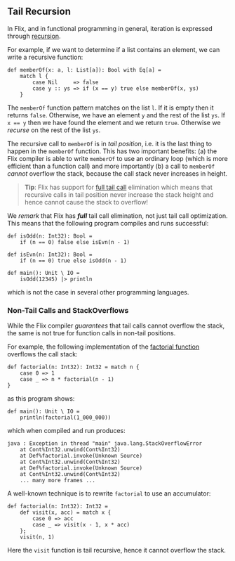 ## Tail Recursion

In Flix, and in functional programming in general, iteration is expressed
through [recursion](https://en.wikipedia.org/wiki/Recursion_(computer_science)).

For example, if we want to determine if a list contains an element, we can write
a recursive function:

```flix
def memberOf(x: a, l: List[a]): Bool with Eq[a] = 
    match l {
        case Nil     => false
        case y :: ys => if (x == y) true else memberOf(x, ys)
    }
```

The `memberOf` function pattern matches on the list `l`. If it is empty then it
returns `false`. Otherwise, we have an element `y` and the rest of the list
`ys`. If `x == y` then we have found the element and we return `true`. Otherwise
we _recurse_ on the rest of the list `ys`. 

The recursive call to `memberOf` is in _tail position_, i.e. it is the last
thing to happen in the `memberOf` function. This has two important benefits: (a)
the Flix compiler is able to write `memberOf` to use an ordinary loop (which is
more efficient than a function call) and more importantly (b) a call to
`memberOf` _cannot_ overflow the stack, because the call stack never increases
in height.

> **Tip**: Flix has support for [full tail
call](https://en.wikipedia.org/wiki/Tail_call) elimination which means that
recursive calls in tail position never increase the stack height and hence
cannot cause the stack to overflow!

We _remark_ that Flix has ___full___ tail call elimination, not just tail call
optimization. This means that the following program compiles and runs successful: 

```flix
def isOdd(n: Int32): Bool =
    if (n == 0) false else isEvn(n - 1)

def isEvn(n: Int32): Bool =
    if (n == 0) true else isOdd(n - 1)

def main(): Unit \ IO =
    isOdd(12345) |> println
```

which is not the case in several other programming languages.


### Non-Tail Calls and StackOverflows

While the Flix compiler _guarantees_ that tail calls cannot overflow the stack,
the same is not true for function calls in non-tail positions.

For example, the following implementation of the [factorial
function](https://en.wikipedia.org/wiki/Factorial) overflows the call stack: 

```flix
def factorial(n: Int32): Int32 = match n {
    case 0 => 1
    case _ => n * factorial(n - 1)
}
```

as this program shows:

```flix
def main(): Unit \ IO = 
    println(factorial(1_000_000))
```

which when compiled and run produces:

```
java : Exception in thread "main" java.lang.StackOverflowError
	at Cont%Int32.unwind(Cont%Int32)
	at Def%factorial.invoke(Unknown Source)
	at Cont%Int32.unwind(Cont%Int32)
	at Def%factorial.invoke(Unknown Source)
	at Cont%Int32.unwind(Cont%Int32)
    ... many more frames ...
```

A well-known technique is to rewrite `factorial` to use an accumulator:

```flix
def factorial(n: Int32): Int32 = 
    def visit(x, acc) = match x {
        case 0 => acc
        case _ => visit(x - 1, x * acc)
    };
    visit(n, 1)
```

Here the `visit` function is tail recursive, hence it cannot overflow the stack.
